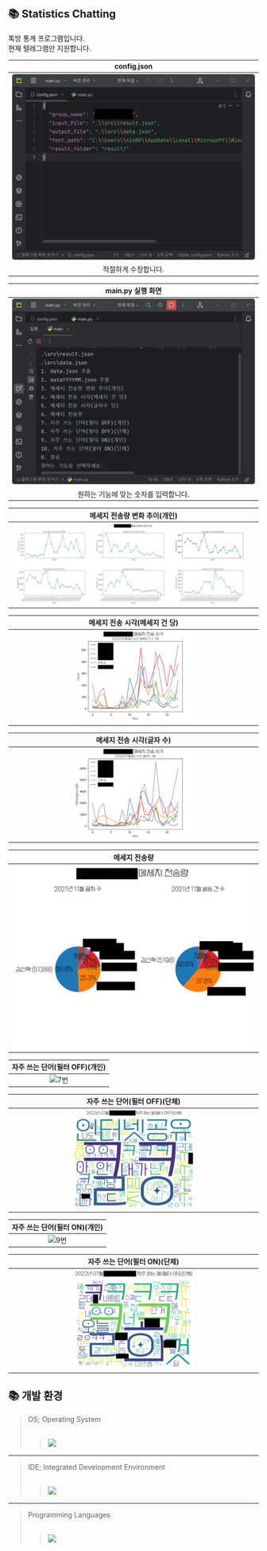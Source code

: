 ## 📚 Statistics Chatting

톡방 통계 프로그램입니다.  
현재 텔레그램만 지원합니다.


|config.json|
| :--: |
| <img src="./기타/1번.jpg" width="100%" height="" title="" alt="1번"></img> |
|적절하게 수정합니다.|

|main.py 실행 화면|
| :--: |
| <img src="./기타/2번.jpg" width="100%" height="" title="" alt="2번"></img> |
|원하는 기능에 맞는 숫자를 입력합니다.|

|메세지 전송량 변화 추이(개인)|
| :--: |
| <img src="./기타/3번.png" width="100%" height="" title="" alt="3번"></img> |

|메세지 전송 시각(메세지 건 당)|
| :--: |
| <img src="./기타/4번.png" width="50%" height="" title="" alt="4번"></img> |

|메세지 전송 시각(글자 수)|
| :--: |
| <img src="./기타/5번.png" width="50%" height="" title="" alt="5번"></img> |

|메세지 전송량|
| :--: |
| <img src="./기타/6번.png" width="100%" height="" title="" alt="6번"></img> |

|자주 쓰는 단어(필터 OFF)(개인)|
| :--: |
| <img src="./기타/7번.png" width="100%" height="" title="" alt="7번"></img> |

|자주 쓰는 단어(필터 OFF)(단체)|
| :--: |
| <img src="./기타/8번.png" width="50%" height="" title="" alt="8번"></img> |

|자주 쓰는 단어(필터 ON)(개인)|
| :--: |
| <img src="./기타/9번.png" width="100%" height="" title="" alt="9번"></img> |

|자주 쓰는 단어(필터 ON)(단체)|
| :--: |
| <img src="./기타/10번.png" width="50%" height="" title="" alt="10번"></img> |

## 📚 개발 환경

> OS; Operating System  
> <br>
>
> > <img src="https://img.shields.io/badge/Windows-0078D6?style=for-the-badge&logo=Windows&logoColor=white">
---

> IDE; Integrated Development Environment  
> <br>
>
> > <img src="https://img.shields.io/badge/pycharm -000000?style=for-the-badge&logo=pycharm&logoColor=white">

---

> Programming Languages  
> <br>
>
> > <img src="https://img.shields.io/badge/python -3776AB?style=for-the-badge&logo=python&logoColor=white">
